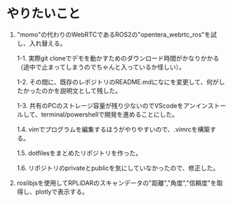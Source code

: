# やりたいこと

1. "momo"の代わりのWebRTCであるROS2の"opentera_webrtc_ros"を試し、入れ替える。
	
	1-1. 実際git cloneでデモを動かすためのダウンロード時間がかなりかかる（途中で止まってしまうのでちゃんと入っているか怪しい）。

    1-2. その間に、既存のレポジトリのREADME.mdになにを変更して、何がしたかったのかを説明文として残した。

    1-3. 共有のPCのストレージ容量が残り少ないのでVScodeをアンインストールして、terminal/powershellで開発を進めることにした。

    1.4. vimでプログラムを編集するほうがやりやすいので、.vimrcを構築する。

	1.5. dotfilesをまとめたリポジトリを作った。
	
	1.6. リポジトリのprivateとpublicを気にしていなかったので、修正した。

3. roslibjsを使用してRPLiDARのスキャンデータの"距離","角度","信頼度"を取得し、plotlyで表示する。
